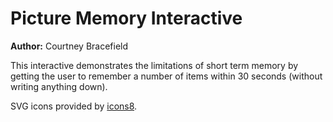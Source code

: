 # Picture Memory Interactive

**Author:** Courtney Bracefield

This interactive demonstrates the limitations of short term memory by getting the user to remember a number of items within 30 seconds (without writing anything down).

SVG icons provided by [icons8](https://icons8.com/).
